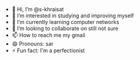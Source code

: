 - 👋 Hi, I’m @s-khraisat
- 👀 I’m interested in studying and improving myself
- 🌱 I’m currently learning computer networks
- 💞️ I’m looking to collaborate on still not sure
- 📫 How to reach me my gmail
- 😄 Pronouns: sar
- ⚡ Fun fact: I'm a perfectionist

<!---
s-khraisat/s-khraisat is a ✨ special ✨ repository because its `README.md` (this file) appears on your GitHub profile.
You can click the Preview link to take a look at your changes.
--->
